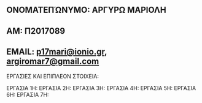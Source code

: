 ## ΟΝΟΜΑΤΕΠΏΝΥΜΟ: ΑΡΓΥΡΩ ΜΑΡΙΟΛΗ
## ΑΜ: Π2017089
## ΕΜΑΙL: p17mari@ionio.gr, argiromar7@gmail.com

ΕΡΓΑΣΙΕΣ ΚΑΙ ΕΠΙΠΛΕΟΝ ΣΤΟΙΧΕΙΑ:

ΕΡΓΑΣΙΑ 1Η:
ΕΡΓΑΣΙΑ 2Η:
ΕΡΓΑΣΙΑ 3Η:
ΕΡΓΑΣΙΑ 4Η:
ΕΡΓΑΣΙΑ 5Η:
ΕΡΓΑΣΙΑ 6Η:
ΕΡΓΑΣΙΑ 7Η:
